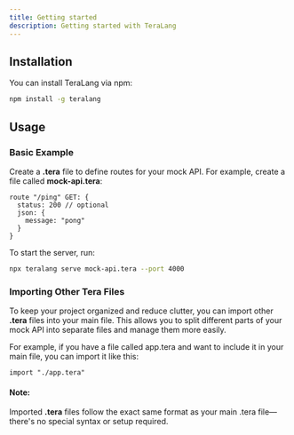 ```yaml
---
title: Getting started
description: Getting started with TeraLang
---
```


## Installation

You can install TeraLang via npm:

```bash
npm install -g teralang
```

## Usage

### Basic Example

Create a **.tera** file to define routes for your mock API. For example, create a file called **mock-api.tera**:

```tera
route "/ping" GET: {
  status: 200 // optional
  json: {
    message: "pong"
  }
}
```

To start the server, run:

```bash
npx teralang serve mock-api.tera --port 4000
```

### Importing Other Tera Files
To keep your project organized and reduce clutter, you can import other **.tera** files into your main file. This allows you to split different parts of your mock API into separate files and manage them more easily.

For example, if you have a file called app.tera and want to include it in your main file, you can import it like this:

```
import "./app.tera"
```

#### Note:

Imported **.tera** files follow the exact same format as your main .tera file—there's no special syntax or setup required.
